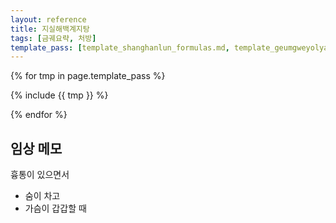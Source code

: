 ```yaml
---
layout: reference
title: 지실해백계지탕
tags: [금궤요략, 처방]
template_pass: [template_shanghanlun_formulas.md, template_geumgweyolyag_formulas.md, template_etc_formulas.md]
---
```


{% for tmp in page.template_pass %}

{% include {{ tmp }} %}

{% endfor %}

## 임상 메모

흉통이 있으면서
* 숨이 차고
* 가슴이 갑갑할 때
